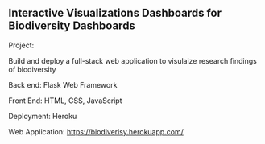 ## Interactive Visualizations Dashboards for Biodiversity Dashboards

Project: 

Build and deploy a full-stack web application to visulaize research findings of biodiversity

Back end: Flask Web Framework

Front End: HTML, CSS, JavaScript 

Deployment: Heroku


Web Application:
https://biodiverisy.herokuapp.com/
